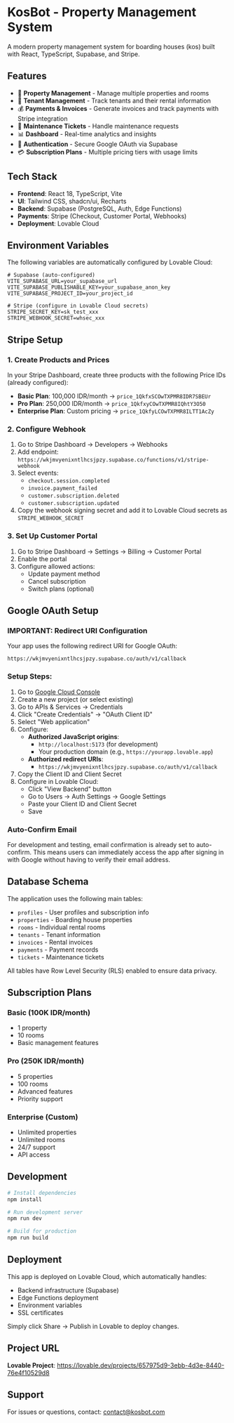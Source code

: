 # KosBot - Property Management System

A modern property management system for boarding houses (kos) built with React, TypeScript, Supabase, and Stripe.

## Features

- 🏢 **Property Management** - Manage multiple properties and rooms
- 👥 **Tenant Management** - Track tenants and their rental information
- 💰 **Payments & Invoices** - Generate invoices and track payments with Stripe integration
- 🎫 **Maintenance Tickets** - Handle maintenance requests
- 📊 **Dashboard** - Real-time analytics and insights
- 🔐 **Authentication** - Secure Google OAuth via Supabase
- 💳 **Subscription Plans** - Multiple pricing tiers with usage limits

## Tech Stack

- **Frontend**: React 18, TypeScript, Vite
- **UI**: Tailwind CSS, shadcn/ui, Recharts
- **Backend**: Supabase (PostgreSQL, Auth, Edge Functions)
- **Payments**: Stripe (Checkout, Customer Portal, Webhooks)
- **Deployment**: Lovable Cloud

## Environment Variables

The following variables are automatically configured by Lovable Cloud:

```env
# Supabase (auto-configured)
VITE_SUPABASE_URL=your_supabase_url
VITE_SUPABASE_PUBLISHABLE_KEY=your_supabase_anon_key
VITE_SUPABASE_PROJECT_ID=your_project_id

# Stripe (configure in Lovable Cloud secrets)
STRIPE_SECRET_KEY=sk_test_xxx
STRIPE_WEBHOOK_SECRET=whsec_xxx
```

## Stripe Setup

### 1. Create Products and Prices

In your Stripe Dashboard, create three products with the following Price IDs (already configured):

- **Basic Plan**: 100,000 IDR/month → `price_1QkfxSCOwTXPMR8IDR7SBEUr`
- **Pro Plan**: 250,000 IDR/month → `price_1QkfxyCOwTXPMR8IQhtY3O50`
- **Enterprise Plan**: Custom pricing → `price_1QkfyLCOwTXPMR8ILTT1AcZy`

### 2. Configure Webhook

1. Go to Stripe Dashboard → Developers → Webhooks
2. Add endpoint: `https://wkjmvyenixntlhcsjpzy.supabase.co/functions/v1/stripe-webhook`
3. Select events:
   - `checkout.session.completed`
   - `invoice.payment_failed`
   - `customer.subscription.deleted`
   - `customer.subscription.updated`
4. Copy the webhook signing secret and add it to Lovable Cloud secrets as `STRIPE_WEBHOOK_SECRET`

### 3. Set Up Customer Portal

1. Go to Stripe Dashboard → Settings → Billing → Customer Portal
2. Enable the portal
3. Configure allowed actions:
   - Update payment method
   - Cancel subscription
   - Switch plans (optional)

## Google OAuth Setup

### IMPORTANT: Redirect URI Configuration

Your app uses the following redirect URI for Google OAuth:
```
https://wkjmvyenixntlhcsjpzy.supabase.co/auth/v1/callback
```

### Setup Steps:

1. Go to [Google Cloud Console](https://console.cloud.google.com/)
2. Create a new project (or select existing)
3. Go to APIs & Services → Credentials
4. Click "Create Credentials" → "OAuth Client ID"
5. Select "Web application"
6. Configure:
   - **Authorized JavaScript origins**: 
     - `http://localhost:5173` (for development)
     - Your production domain (e.g., `https://yourapp.lovable.app`)
   - **Authorized redirect URIs**: 
     - `https://wkjmvyenixntlhcsjpzy.supabase.co/auth/v1/callback`
7. Copy the Client ID and Client Secret
8. Configure in Lovable Cloud:
   - Click "View Backend" button
   - Go to Users → Auth Settings → Google Settings
   - Paste your Client ID and Client Secret
   - Save

### Auto-Confirm Email

For development and testing, email confirmation is already set to auto-confirm. This means users can immediately access the app after signing in with Google without having to verify their email address.

## Database Schema

The application uses the following main tables:

- `profiles` - User profiles and subscription info
- `properties` - Boarding house properties
- `rooms` - Individual rental rooms
- `tenants` - Tenant information
- `invoices` - Rental invoices
- `payments` - Payment records
- `tickets` - Maintenance tickets

All tables have Row Level Security (RLS) enabled to ensure data privacy.

## Subscription Plans

### Basic (100K IDR/month)
- 1 property
- 10 rooms
- Basic management features

### Pro (250K IDR/month)
- 5 properties
- 100 rooms
- Advanced features
- Priority support

### Enterprise (Custom)
- Unlimited properties
- Unlimited rooms
- 24/7 support
- API access

## Development

```bash
# Install dependencies
npm install

# Run development server
npm run dev

# Build for production
npm run build
```

## Deployment

This app is deployed on Lovable Cloud, which automatically handles:
- Backend infrastructure (Supabase)
- Edge Functions deployment
- Environment variables
- SSL certificates

Simply click Share → Publish in Lovable to deploy changes.

## Project URL

**Lovable Project**: https://lovable.dev/projects/657975d9-3ebb-4d3e-8440-76e4f10529d8

## Support

For issues or questions, contact: contact@kosbot.com
